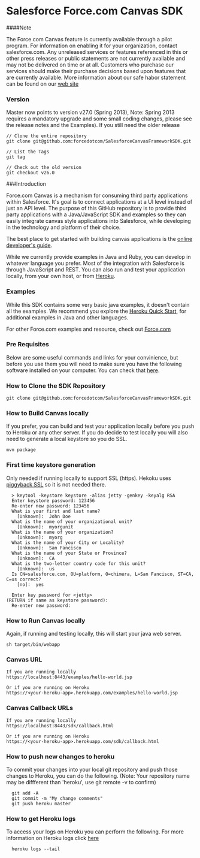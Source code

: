Salesforce Force.com Canvas SDK
============================


####Note

The Force.com Canvas feature is currently available through a pilot program. For information on enabling it for your organization, contact salesforce.com. Any unreleased services or features referenced in this or other press releases or public statements are not currently available and may not be delivered on time or at all. Customers who purchase our services should make their purchase decisions based upon features that are currently available. More information about our safe habor statement can be found on our [web site](http://www.salesforce.com/company/investor/safe_harbor.jsp) 

### Version

Master now points to version v27.0 (Spring 2013), Note: Spring 2013 requires a mandatory upgrade and some small coding changes, please see the release notes and the Examples). If you still need the older release 
	
	// Clone the entire repository
	git clone git@github.com:forcedotcom/SalesforceCanvasFrameworkSDK.git
	
	// List the Tags
	git tag
	
	// Check out the old version
	git checkout v26.0

###Introduction

Force.com Canvas is a mechanism for consuming third party applications within Salesforce. It's goal is to connect applications at a UI level instead of just an API level. The purpose of this GitHub repository is to provide third party applications with a Java/JavaScript SDK and examples so they can easily integrate canvas style applications into Salesforce, while developing in the technology and platform of their choice. 

The best place to get started with building canvas applications is the
[online developer's guide](http://www.salesforce.com/us/developer/docs/platform_connect/index.htm).

While we currently provide examples in Java and Ruby, you can develop in whatever language you prefer. Most of the integration with Salesforce is through JavaScript and REST. You can also run and test your application locally, from your own host, or from [Heroku](http://www.heroku.com/).


### Examples

While this SDK contains some very basic java examples, it doesn't contain all the examples. We recommend you explore the [Heroku Quick Start](http://www.salesforce.com/us/developer/docs/platform_connect/index_Left.htm#CSHID=quick_start_simple_create_app.htm|StartTopic=Content%2Fquick_start_simple_create_app.htm|SkinName=webhelp), for additional examples in Java and other languages.

For other Force.com examples and resource, check out [Force.com](http://Developer.force.com/)

### Pre Requisites

Below are some useful commands and links for your convinience, but before you use them you will need to make sure you have the following software installed on your computer. You can check that [here](http://www.salesforce.com/us/developer/docs/platform_connect/index_Left.htm#CSHID=quick_start_prereqs.htm|StartTopic=Content%2Fquick_start_prereqs.htm|SkinName=webhelp).

### How to Clone the SDK Repository

	git clone git@github.com:forcedotcom/SalesforceCanvasFrameworkSDK.git

### How to Build Canvas locally

If you prefer, you can build and test your application locally before you push to Heroku or any other server. If you do decide to test locally you will also need to generate a local keystore so you do SSL.

    mvn package
    
### First time keystore generation 
Only needed if running locally to support SSL (https). Hekoku uses [piggyback SSL](https://devcenter.heroku.com/articles/ssl) so it is not needed there.

      > keytool -keystore keystore -alias jetty -genkey -keyalg RSA
      Enter keystore password: 123456
      Re-enter new password: 123456
      What is your first and last name?
        [Unknown]:  John Doe
      What is the name of your organizational unit?
        [Unknown]:  myorgunit
      What is the name of your organization?
        [Unknown]:  myorg
      What is the name of your City or Locality?
        [Unknown]:  San Fancisco
      What is the name of your State or Province?
        [Unknown]:  CA
      What is the two-letter country code for this unit?
        [Unknown]:  us
      Is CN=salesforce.com, OU=platform, O=chimera, L=San Fancisco, ST=CA, C=us correct?
        [no]:  yes

      Enter key password for <jetty>
	(RETURN if same as keystore password):  
      Re-enter new password: 


### How to Run Canvas locally

Again, if running and testing locally, this will start your java web server.

    sh target/bin/webapp

### Canvas URL


    If you are running locally 
    https://localhost:8443/examples/hello-world.jsp
    
    Or if you are running on Heroku
    https://<your-heroku-app>.herokuapp.com/examples/hello-world.jsp

### Canvas Callback URLs

    If you are running locally
    https://localhost:8443/sdk/callback.html
    
    Or if you are running on Heroku
    https://<your-heroku-app>.herokuapp.com/sdk/callback.html

### How to push new changes to heroku

To commit your changes into your local git repository and push those changes to Heroku, you can do the following. (Note: Your repository name may be diffferent than 'heroku', use git remote -v to confirm)

      git add -A
      git commit -m "My change comments"
      git push heroku master

### How to get Heroku logs

To access your logs on Heroku you can perform the following. For more information on Heroku logs click [here](https://devcenter.heroku.com/articles/logging)

      heroku logs --tail



